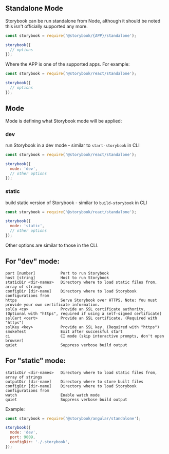## Standalone Mode

Storybook can be run standalone from Node, although it should be noted this isn't officially supported any more.

```js
const storybook = require('@storybook/{APP}/standalone');

storybook({
  // options
});
```

Where the APP is one of the supported apps. For example:

```js
const storybook = require('@storybook/react/standalone');

storybook({
  // options
});
```

## Mode

Mode is defining what Storybook mode will be applied:

### dev

run Storybook in a dev mode - similar to `start-storybook` in CLI

```js
const storybook = require('@storybook/react/standalone');

storybook({
  mode: 'dev',
  // other options
});
```

### static

build static version of Storybook - similar to `build-storybook` in CLI

```js
const storybook = require('@storybook/react/standalone');

storybook({
  mode: 'static',
  // other options
});
```

Other options are similar to those in the CLI.

## For "dev" mode:

```plaintext
port [number]           Port to run Storybook
host [string]           Host to run Storybook
staticDir <dir-names>   Directory where to load static files from, array of strings
configDir [dir-name]    Directory where to load Storybook configurations from
https                   Serve Storybook over HTTPS. Note: You must provide your own certificate information.
sslCa <ca>              Provide an SSL certificate authority. (Optional with "https", required if using a self-signed certificate)
sslCert <cert>          Provide an SSL certificate. (Required with "https")
sslKey <key>            Provide an SSL key. (Required with "https")
smokeTest               Exit after successful start
ci                      CI mode (skip interactive prompts, don't open browser)
quiet                   Suppress verbose build output
```

## For "static" mode:

```plaintext
staticDir <dir-names>   Directory where to load static files from, array of strings
outputDir [dir-name]    Directory where to store built files
configDir [dir-name]    Directory where to load Storybook configurations from
watch                   Enable watch mode
quiet                   Suppress verbose build output
```

Example:

```js
const storybook = require('@storybook/angular/standalone');

storybook({
  mode: 'dev',
  port: 9009,
  configDir: './.storybook',
});
```
